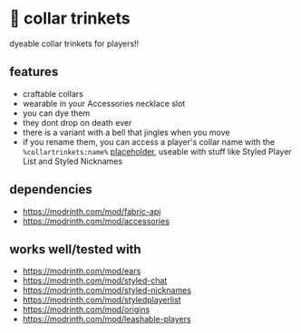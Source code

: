 # 🐾 collar trinkets

dyeable collar trinkets for players!!

## features
- craftable collars
- wearable in your Accessories necklace slot
- you can dye them
- they dont drop on death ever
- there is a variant with a bell that jingles when you move
- if you rename them, you can access a player's collar name with the `%collartrinkets:name%` [placeholder](https://placeholders.pb4.eu/), useable with stuff like Styled Player List and Styled Nicknames

## dependencies
- https://modrinth.com/mod/fabric-api
- https://modrinth.com/mod/accessories

## works well/tested with
- https://modrinth.com/mod/ears
- https://modrinth.com/mod/styled-chat
- https://modrinth.com/mod/styled-nicknames
- https://modrinth.com/mod/styledplayerlist
- https://modrinth.com/mod/origins
- https://modrinth.com/mod/leashable-players